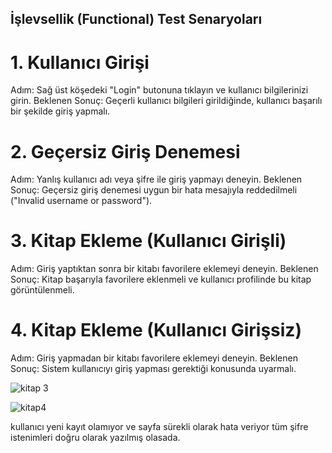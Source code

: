 ## İşlevsellik (Functional) Test Senaryoları

# 1. Kullanıcı Girişi
 Adım: Sağ üst köşedeki &quot;Login&quot; butonuna tıklayın ve kullanıcı bilgilerinizi
girin.
 Beklenen Sonuç: Geçerli kullanıcı bilgileri girildiğinde, kullanıcı başarılı bir
şekilde giriş yapmalı.

# 2. Geçersiz Giriş Denemesi
 Adım: Yanlış kullanıcı adı veya şifre ile giriş yapmayı deneyin.
 Beklenen Sonuç: Geçersiz giriş denemesi uygun bir hata mesajıyla
reddedilmeli (&quot;Invalid username or password&quot;).

# 3. Kitap Ekleme (Kullanıcı Girişli)
 Adım: Giriş yaptıktan sonra bir kitabı favorilere eklemeyi deneyin.
 Beklenen Sonuç: Kitap başarıyla favorilere eklenmeli ve kullanıcı profilinde
bu kitap görüntülenmeli.

# 4. Kitap Ekleme (Kullanıcı Girişsiz)
 Adım: Giriş yapmadan bir kitabı favorilere eklemeyi deneyin.
 Beklenen Sonuç: Sistem kullanıcıyı giriş yapması gerektiği konusunda
uyarmalı.

![kitap 3](https://github.com/onuryuney/Kitap-sitesi/assets/118278996/01147262-8509-4ccb-a7b6-8a96da16a285)


![kitap4](https://github.com/onuryuney/Kitap-sitesi/assets/118278996/128443f2-3bc3-4a66-8dfd-ae9e92a47919)

kullanıcı yeni kayıt olamıyor ve sayfa sürekli olarak hata veriyor tüm şifre istenimleri doğru olarak yazılmış olasada.
